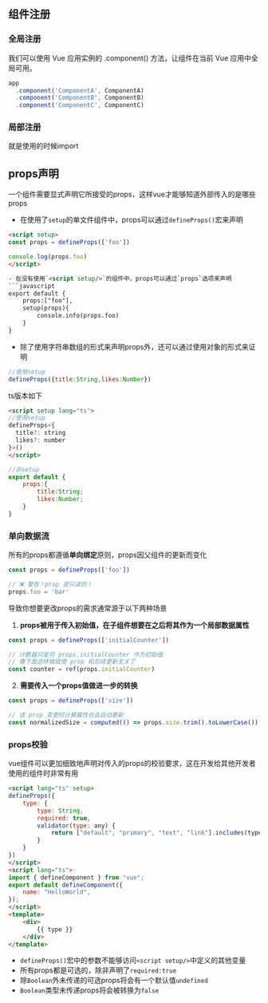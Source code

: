 ## 组件注册
### 全局注册
我们可以使用 Vue 应用实例的 .component() 方法，让组件在当前 Vue 应用中全局可用。
```javascript
app
  .component('ComponentA', ComponentA)
  .component('ComponentB', ComponentB)
  .component('ComponentC', ComponentC)
```
### 局部注册
就是使用的时候import
## props声明
一个组件需要显式声明它所接受的props，这样vue才能够知道外部传入的是哪些props
- 在使用了`setup`的单文件组件中，props可以通过`defineProps()`宏来声明
```html 
<script setup>
const props = defineProps(['foo'])

console.log(props.foo)
</script>
```
```html
- 在没有使用`<script setup/>`的组件中，props可以通过`props`选项来声明
```javascript
export default {
    props:["foo"],
    setup(props){
        console.info(props.foo)
    }
}
```
- 除了使用字符串数组的形式来声明props外，还可以通过使用对象的形式来证明
```javascript
//使用setup
defineProps({title:String,likes:Number})
```
ts版本如下
```html
<script setup lang="ts">
//使用setup
defineProps<{
  title?: string
  likes?: number
}>()
</script>
```
```javascript
//非setup
export default {
    props:{
        title:String;
        likes:Number;
    }
}
```
### 单向数据流
所有的props都遵循**单向绑定**原则，props因父组件的更新而变化
```javascript
const props = defineProps(['foo'])

// ❌ 警告！prop 是只读的！
props.foo = 'bar'
```
导致你想要更改props的需求通常源于以下两种场景
1. **props被用于传入初始值，在子组件想要在之后将其作为一个局部数据属性**
```javascript
const props = defineProps(['initialCounter'])

// 计数器只是将 props.initialCounter 作为初始值
// 像下面这样做就使 prop 和后续更新无关了
const counter = ref(props.initialCounter)
```
2. **需要传入一个props值做进一步的转换**
```javascript
const props = defineProps(['size'])

// 该 prop 变更时计算属性也会自动更新
const normalizedSize = computed(() => props.size.trim().toLowerCase())
```
### props校验
vue组件可以更加细致地声明对传入的props的校验要求，这在开发给其他开发者使用的组件时非常有用
```html
<script lang="ts" setup>
defineProps({
	type: {
		type: String,
		required: true,
		validator(type: any) {
			return ["default", "primary", "text", "link"].includes(type)
		}
	}
})
</script>
<script lang="ts">
import { defineComponent } from "vue";
export default defineComponent({
	name: "HelloWorld",
});
</script>
<template>
	<div>
		{{ type }}
	</div>
</template>

```
- `defineProps()`宏中的参数不能够访问`<script setup/>`中定义的其他变量
- 所有props都是可选的，除非声明了`required:true`
- 除`Boolean`外未传递的可选props将会有一个默认值`undefined`
- `Boolean`类型未传递props将会被转换为`false`
